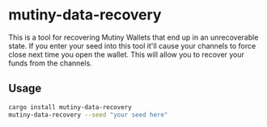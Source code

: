 # mutiny-data-recovery

This is a tool for recovering Mutiny Wallets that end up in an unrecoverable state. If you enter your seed into this
tool it'll cause your channels to force close next time you open the wallet. This will allow you to recover your funds
from the channels.

## Usage

```bash
cargo install mutiny-data-recovery
mutiny-data-recovery --seed "your seed here"
```
